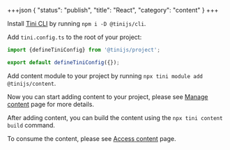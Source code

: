 +++json
{
  "status": "publish",
  "title": "React",
  "category": "content"
}
+++

Install [Tini CLI](/cli) by running `npm i -D @tinijs/cli`.

Add `tini.config.ts` to the root of your project:

```ts
import {defineTiniConfig} from '@tinijs/project';

export default defineTiniConfig({});
```

Add content module to your project by running `npx tini module add @tinijs/content`.

Now you can start adding content to your project, please see [Manage content](/module/content-manage) page for more details.

After adding content, you can build the content using the `npx tini content build` command.

To consume the content, please see [Access content](/module/content-access) page.
